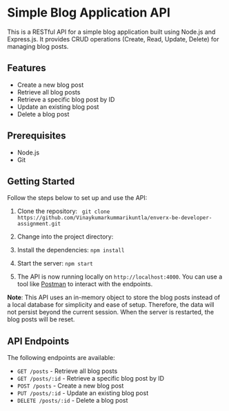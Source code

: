 # Simple Blog Application API

This is a RESTful API for a simple blog application built using Node.js and Express.js. It provides CRUD operations (Create, Read, Update, Delete) for managing blog posts.

## Features

- Create a new blog post
- Retrieve all blog posts
- Retrieve a specific blog post by ID
- Update an existing blog post
- Delete a blog post

## Prerequisites

- Node.js 
- Git

## Getting Started

Follow the steps below to set up and use the API:

1. Clone the repository:
   ` git clone https://github.com/Vinaykumarkummarikuntla/enverx-be-developer-assignment.git`
2. Change into the project directory:
3. Install the dependencies:
   `npm install`
4. Start the server:
 `npm start`

5. The API is now running locally on `http://localhost:4000`. You can use a tool like [Postman](https://www.postman.com/) to interact with the endpoints.

**Note**: This API uses an in-memory object to store the blog posts instead of a local database for simplicity and ease of setup. Therefore, the data will not persist beyond the current session. When the server is restarted, the blog posts will be reset.

## API Endpoints

The following endpoints are available:

- `GET /posts` - Retrieve all blog posts
- `GET /posts/:id` - Retrieve a specific blog post by ID
- `POST /posts` - Create a new blog post
- `PUT /posts/:id` - Update an existing blog post
- `DELETE /posts/:id` - Delete a blog post







